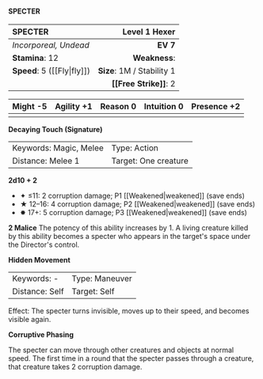 #### SPECTER

| SPECTER                     |          **Level 1 Hexer** |
| :-------------------------- | -------------------------: |
| *Incorporeal, Undead*       |                   **EV 7** |
| **Stamina**: 12             |              **Weakness**: |
| **Speed**: 5 ([[Fly\|fly]]) | **Size**: 1M / Stability 1 |
|                             |     **[[Free Strike]]**: 2 |

| **Might** -5 | **Agility** +1 | **Reason** 0 | **Intuition** 0 | **Presence** +2 |
| ------------ | -------------- | ------------ | --------------- | --------------- |
|              |                |              |                 |                 |

**Decaying Touch (Signature)**

|                        |                      |
| :--------------------- | :------------------- |
| Keywords: Magic, Melee | Type: Action         |
| Distance: Melee 1      | Target: One creature |

**2d10 + 2**

- ✦ ≤11: 2 corruption damage; P1 [[Weakened|weakened]] (save ends)
- ★ 12–16: 4 corruption damage; P2 [[Weakened|weakened]] (save ends)
- ✸ 17+: 5 corruption damage; P3 [[Weakened|weakened]] (save ends)

**2 Malice**
The potency of this ability increases by 1. A living creature killed by this ability becomes a specter who appears in the target's space under the Director's control.

**Hidden Movement**

|                |                |
| :------------- | :------------- |
| Keywords: -    | Type: Maneuver |
| Distance: Self | Target: Self   |

Effect: The specter turns invisible, moves up to their speed, and becomes visible again.

**Corruptive Phasing**

The specter can move through other creatures and objects at normal speed. The first time in a round that the specter passes through a creature, that creature takes 2 corruption damage.
